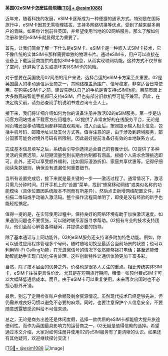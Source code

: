 **英国02eSIM卡怎麽註冊飛機[[TG💪+ @esim1088](https://t.me/s/esim1088)]**

近年来，随着科技的发展，eSIM卡逐渐成为一种便捷的通讯方式。特别是在国际旅行中，eSIM卡因其无需物理插拔、支持多网络切换等优点，受到了越来越多用户的青睐。如果你计划前往英国，并希望使用当地的02网络服务，那么了解如何注册和使用eSIM卡就显得尤为重要了。

首先，让我们简单了解一下什么是eSIM卡。eSIM卡是一种嵌入式SIM卡技术，它不像传统的实体SIM卡那样需要单独的物理卡片。通过eSIM卡，用户可以直接在设备上下载运营商提供的虚拟SIM卡信息，从而实现联网功能。这种方式不仅节省了空间，还避免了丢失或损坏实体SIM卡的风险。

对于想要在英国使用02网络的用户来说，选择合适的eSIM卡方案至关重要。02是英国最大的移动通信运营商之一，其网络覆盖范围广、信号稳定，非常适合日常使用。在购买eSIM卡之前，建议先确认自己的手机是否支持eSIM功能。目前市面上大多数高端智能手机都已支持eSIM，但也有部分旧款机型可能不兼容。因此，在决定购买前，请务必查阅手机说明书或咨询专业人士。

接下来，我们将详细介绍如何为你的设备注册并激活02的eSIM服务。第一步是访问官方网站或者下载官方应用程序。02提供了非常友好的在线服务平台，无论是网页端还是移动端应用都非常直观易用。进入页面后，按照提示输入相关信息，包括手机号码、邮箱地址以及支付方式等。值得注意的是，由于涉及到跨境服务，部分国家可能会对境外号码有所限制，因此最好提前准备好有效的本地联系方式。

完成基本信息填写之后，系统会引导你选择适合自己的套餐计划。02提供了多种灵活的资费选项，从短期流量包到长期合约制都有涵盖。根据个人需求合理挑选即可。此外，还可以享受额外福利，比如国际漫游折扣、家庭共享优惠等。记得仔细阅读条款细则，确保没有遗漏任何重要细节。

当所有设置完成后，接下来就是最关键的一步——激活过程了。通常情况下，激活只需几分钟时间。打开手机上的“设置”菜单，找到“蜂窝移动网络”或类似名称的功能模块（具体位置因系统版本不同而有所差异）。然后点击新增网络配置文件，并扫描二维码或手动输入激活码。整个操作流程简单明了，即使是没有经验的新手也能轻松搞定。

值得一提的是，在实际使用过程中，保持良好的网络环境有助于加快激活速度。如果遇到问题也不要慌张，可以随时联系客服寻求帮助。02拥有专业的技术支持团队，他们会耐心解答各种疑问，并提供必要的指导。

除了基本通话与上网功能外，02的eSIM服务还支持诸多附加特色功能。例如，你可以通过应用程序管理多个号码，随时随地切换至最适合当前场景的状态；也可以利用Wi-Fi Calling功能，在无蜂窝信号的情况下依然能够拨打电话；甚至还能借助智能助手实现自动化任务处理。这些创新特性让通信体验更加丰富多彩。

当然，除了技术层面的优势之外，价格也是很多人关注的重点。相比传统实体SIM卡，eSIM卡往往更具性价比。尤其是在短期旅行期间，租借一张预付费eSIM卡可以大幅降低通信成本。而且，由于eSIM卡可以重复使用，未来再次出国时也不必担心额外开销。

最后，别忘了定期检查账户余额及剩余资源情况。虽然现代技术已经足够先进，但仍需养成良好习惯以避免不必要的麻烦。同时，也要注意保护个人信息安全，不要随意透露敏感资料给不可信来源。

总之，无论是商务出差还是休闲度假，选择一款优质的eSIM卡都能极大提升旅途便利性。而作为英国最具影响力的运营商之一，02无疑是值得信赖的选择。希望通过本文介绍，大家对如何注册并使用02的eSIM服务有了更清晰的认识。如果还有其他疑问，欢迎继续探讨交流！

[[TG💪+ @esim1088](https://t.me/s/esim1088) ![Image](https://i.postimg.cc/4NQfJmqS/Snipaste-2025-05-13-00-14-12.png)]